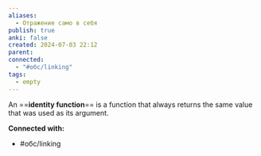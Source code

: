 ```yaml
---
aliases:
  - Отражение само в себя
publish: true
anki: false
created: 2024-07-03 22:12
parent: 
connected:
  - "#обс/linking"
tags:
  - empty
---
```


 An ==**identity function**== is a function that always returns the same value that was used as its argument.













**Connected with:**
- #обс/linking 

